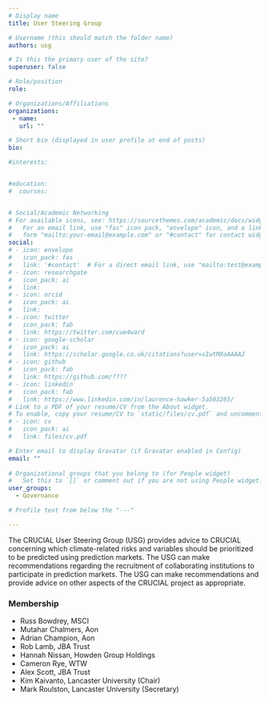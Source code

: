 ```yaml
---
# Display name
title: User Steering Group

# Username (this should match the folder name)
authors: usg

# Is this the primary user of the site?
superuser: false

# Role/position 
role: 

# Organizations/Affiliations
organizations:
 - name: 
   url: "" 

# Short bio (displayed in user profile at end of posts)
bio: 

#interests:


#education:
#  courses:


# Social/Academic Networking
# For available icons, see: https://sourcethemes.com/academic/docs/widgets/#icons
#   For an email link, use "fas" icon pack, "envelope" icon, and a link in the
#   form "mailto:your-email@example.com" or "#contact" for contact widget.
social:
# - icon: envelope
#   icon_pack: fas
#   link: '#contact'  # For a direct email link, use "mailto:test@example.org".
# - icon: researchgate
#   icon_pack: ai
#   link: 
# - icon: orcid
#   icon_pack: ai
#   link: 
# - icon: twitter
#   icon_pack: fab
#   link: https://twitter.com/cue4ward
# - icon: google-scholar
#   icon_pack: ai
#   link: https://scholar.google.co.uk/citations?user=sIwtMXoAAAAJ
# - icon: github
#   icon_pack: fab
#   link: https://github.com/????
# - icon: linkedin
#   icon_pack: fab
#   link: https://www.linkedin.com/in/laurence-hawker-5a503265/
# Link to a PDF of your resume/CV from the About widget.
# To enable, copy your resume/CV to `static/files/cv.pdf` and uncomment the lines below.  
# - icon: cv
#   icon_pack: ai
#   link: files/cv.pdf

# Enter email to display Gravatar (if Gravatar enabled in Config)
email: ""
  
# Organizational groups that you belong to (for People widget)
#   Set this to `[]` or comment out if you are not using People widget.  
user_groups: 
  - Governance

# Profile text from below the "---"

---
```

The CRUCIAL User Steering Group (USG) provides advice to CRUCIAL concerning which climate-related 
risks and variables should be prioritized to be predicted using prediction markets.
The USG can make recommendations regarding the recruitment of collaborating institutions 
to participate in prediction markets. The USG can make recommendations and provide 
advice on other aspects of the CRUCIAL project as appropriate. 

### Membership

- Russ Bowdrey, MSCI
- Mutahar Chalmers, Aon
- Adrian Champion, Aon
- Rob Lamb, JBA Trust
- Hannah Nissan, Howden Group Holdings
- Cameron Rye, WTW
- Alex Scott, JBA Trust
- Kim Kaivanto, Lancaster University (Chair)
- Mark Roulston, Lancaster University (Secretary)




